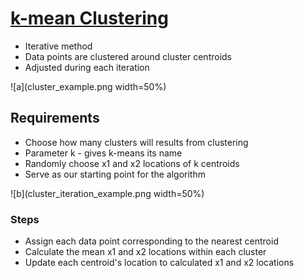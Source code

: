 # [k-mean Clustering]

* Iterative method
* Data points are clustered around cluster centroids
* Adjusted during each iteration

![a](cluster_example.png width=50%)

## Requirements

* Choose how many clusters will results from clustering
* Parameter k - gives k-means its name
* Randomly choose x1 and x2 locations of k centroids
* Serve as our starting point for the algorithm

![b](cluster_iteration_example.png width=50%)

### Steps

* Assign each data point corresponding to the nearest centroid
* Calculate the mean x1 and x2 locations within each cluster
* Update each centroid's location to calculated x1 and x2 locations

[k-mean Clustering]: https://en.wikipedia.org/wiki/K-means_clustering